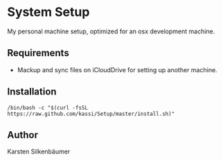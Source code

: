 # System Setup

My personal machine setup, optimized for an osx development machine.

## Requirements

- Mackup and sync files on iCloudDrive for setting up another machine.

## Installation

    /bin/bash -c "$(curl -fsSL https://raw.github.com/kassi/Setup/master/install.sh)"

## Author

Karsten Silkenbäumer
